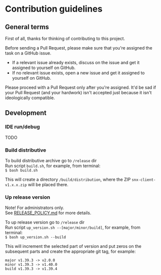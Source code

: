# Contribution guidelines

## General terms

First of all, thanks for thinking of contributing to this project.

Before sending a Pull Request, please make sure that you're assigned the task on a GitHub issue.

- If a relevant issue already exists, discuss on the issue and get it assigned to yourself on GitHub.
- If no relevant issue exists, open a new issue and get it assigned to yourself on GitHub.

Please proceed with a Pull Request only after you're assigned. It'd be sad if your Pull Request (and your hardwork) isn't accepted just because it isn't ideologically compatible.  


## Development

### IDE run/debug

TODO

### Build distributive

To build distributive archive go to `/release` dir  
Run script `build.sh`, for example, from terminal:  
`$ bash build.sh`

This will create a directory `/build/distribution`, where the ZIP
`snx-client-v1.x.x.zip` will be placed there.

### Up release version
Note! For administrators only.  
See [RELEASE_POLICY.md](RELEASE_POLICY.md) for more details.

To up release version go to `/release` dir  
Run script `up_version.sh --[major/minor/build]`, for example, from terminal:  
`$ bash up_version.sh --build`

This will increment the selected part of version and put zeros on the subsequent parts and create the appropriate git tag, for example:

```
major v1.39.3 -> v2.0.0  
minor v1.39.3 -> v1.40.0  
build v1.39.3 -> v1.39.4  
```
